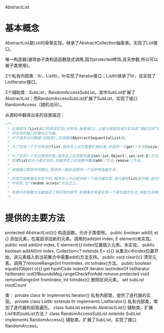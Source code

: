 AbstractList

# 基本概念
AbstractList是List的骨架实现。继承了AbstractCollection抽象类。实现了List接口。

唯一构造器(通常由子类构造函数隐式调用,因为protected修饰,且无参数,所以可以被子类使用)。

2个私有内部类：Itr，ListItr。Itr实现了Iterator接口；ListItr继承了Itr，且实现了ListIterator接口。

2个辅助类：SubList，RandomAccessSubList。其中SubList扩展了AbstractList；而RandomAccessSubList扩展了SubList，实现了接口RandomAccess（随机访问）。

从源码中翻译出来的该类描述：
```java
/** 
 * 此类提供了List接口的骨架实现(也称为:抽象接口),以最大限度地减少实现由“随机访问”数据存储（如数组）。
 * 所支持的接口所需的工作量。
 * 对于顺序访问数据(如链表),应该使用AbstractSequentialList类。
 *
 * 为了实现一个不可修改的list,程序员上仅仅需要扩展此类,并提供一个get()方法和size()方法的实现即可。
 *
 * 为了实现一个可以修改的类,程序员上必须额外覆盖set(int,Object),set(int,E)方法。
 * 如果list的大小是可变的,则程序员上应该额外覆盖add()方法,remove()方法。
 *
 * 根据接口规范中的建议,程序员一般应该提供一个无参构造器方法。
 *
 * 和其它抽象集合实现不同,程序员上不必提供给一个迭代器实现:迭代器和list迭代器;迭代器和list迭代器已经在此类
 * 中实现,在"random access"方法之上。
 *
 * 本类中非抽象方法都描述了其实现的细节.如果集合希望实现一个高性能的方法,有些方法需要被覆写。
 */
```

# 提供的主要方法
protected AbstractList(){} 构造函数，允许子类使用。
public boolean add(E e){} 添加元素，在尾部添加新的元素。调用的add(int index, E element)未实现。
public void add(int index, E element){} index位置插入元素。未实现。
public boolean addAll(int index, Collection<? extends E> c){} 从集合c中index位置开始，讲元素插入到当前集合中需要add()方法支持。
public void clear(){} 清空元素。调用了removeRange(int fromIndex, int toIndex)方法。
public boolean equals(Object o){} 
get
hashCode
indexOf
iterator
lastIndexOf
listIterator
listIterator
outOfBoundsMsg
rangeCheckForAdd
remove
protected void removeRange(int fromIndex, int toIndex){} 删除区间元素。
set
subList
modCount

类：
private class Itr implements Iterator<E>{} 私有内部类，提供了迭代器的实现。
private class ListItr extends Itr implements ListIterator<E>{} 私有内部类，增加了迭代器的前驱遍历。
class SubList<E> extends AbstractList<E>{} 辅助类，扩展List中的subList方法？
class RandomAccessSubList<E> extends SubList<E> implements RandomAccess{} 辅助类，扩展了SubList，实现了接口RandomAccess。
